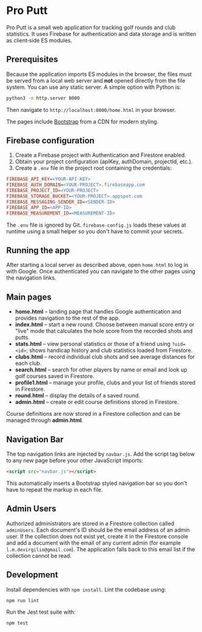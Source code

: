 # Pro Putt

Pro Putt is a small web application for tracking golf rounds and club statistics.
It uses Firebase for authentication and data storage and is written as
client‑side ES modules.

## Prerequisites

Because the application imports ES modules in the browser, the files must be
served from a local web server and **not** opened directly from the file system.
You can use any static server. A simple option with Python is:

```bash
python3 -m http.server 8000
```

Then navigate to `http://localhost:8000/home.html` in your browser.

The pages include [Bootstrap](https://getbootstrap.com/) from a CDN for modern styling.

## Firebase configuration

1. Create a Firebase project with Authentication and Firestore enabled.
2. Obtain your project configuration (apiKey, authDomain, projectId, etc.).
3. Create a `.env` file in the project root containing the credentials:

```ini
FIREBASE_API_KEY=<YOUR-API-KEY>
FIREBASE_AUTH_DOMAIN=<YOUR-PROJECT>.firebaseapp.com
FIREBASE_PROJECT_ID=<YOUR-PROJECT>
FIREBASE_STORAGE_BUCKET=<YOUR-PROJECT>.appspot.com
FIREBASE_MESSAGING_SENDER_ID=<SENDER-ID>
FIREBASE_APP_ID=<APP-ID>
FIREBASE_MEASUREMENT_ID=<MEASUREMENT-ID>
```

The `.env` file is ignored by Git. `firebase-config.js` loads these values at
runtime using a small helper so you don't have to commit your secrets.

## Running the app

After starting a local server as described above, open `home.html` to log in with
Google. Once authenticated you can navigate to the other pages using the
navigation links.

## Main pages

- **home.html** – landing page that handles Google authentication and provides
  navigation to the rest of the app.
- **index.html** – start a new round. Choose between manual score entry or
  "live" mode that calculates the hole score from the recorded shots and putts.
- **stats.html** – view personal statistics or those of a friend using
  `?uid=<id>`; shows handicap history and club statistics loaded from Firestore.
- **clubs.html** – record individual club shots and see average distances for
  each club.
- **search.html** – search for other players by name or email and look up golf
  courses saved in Firestore.
- **profile1.html** – manage your profile, clubs and your list of friends stored
  in Firestore.
- **round.html** – display the details of a saved round.
- **admin.html** – create or edit course definitions stored in Firestore.

Course definitions are now stored in a Firestore collection and can be
managed through **admin.html**.

## Navigation Bar

The top navigation links are injected by `navbar.js`. Add the script tag below to any new page before your other JavaScript imports:

```html
<script src="navbar.js"></script>
```

This automatically inserts a Bootstrap styled navigation bar so you don't have to repeat the markup in each file.

## Admin Users

Authorized administrators are stored in a Firestore collection called
`adminUsers`. Each document's ID should be the email address of an admin user.
If the collection does not exist yet, create it in the Firestore console and
add a document with the email of any current admin (for example
`l.m.devirgilio@gmail.com`). The application falls back to this email list if
the collection cannot be read.

## Development

Install dependencies with `npm install`. Lint the codebase using:

```bash
npm run lint
```

Run the Jest test suite with:

```bash
npm test
```
